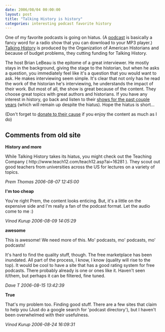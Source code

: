 ```yaml
---
date: 2006/08/04 00:00:00
layout: post
title: "Talking History is history"
categories: interesting podcast favorite history
---
```


One of my favorite podcasts is going on hiatus. (A [podcast](http://en.wikipedia.org/wiki/Podcast) is basically a fancy word for a radio show that you can download to your MP3 player.) [Talking History](http://talkinghistory.oah.org/) is produced by the Organization of American Historians and because of budget problems, they cutting funding for Talking History.

The host Brian LeBeau is the epitome of a great interviewer. He mostly stays in the background, giving the stage to the historian, but when he asks a question, you immediately feel like it's a question that you would want to ask. He makes interviewing seem simple. It's clear that not only has he read the work of the historian he's interviewing, he understands the impact of their work. But most of all, the show is great because of the content. They choose great topics with great authors and historians. If you have any interest in history, go back and listen to their [shows for the past couple years](http://talkinghistory.oah.org/arch2006.html) (which will remain up despite the hiatus). Hope the hiatus is short... 

(Don't forget to [donate to their cause](https://www.oah.org/giving/index.html#Anchor-11176) if you enjoy the content as much as I do)

<div id="comment-box">
<h2>Comments from old site</h2>

<div class="one-comment">
<p><b>History and more</b></p>
<p>
While Talking History takes its hiatus, you might check out the
Teaching Company ( http://www.teach12.com/teach12.asp?ai=16281 ). They
scout out good teachers from universities across the US for lectures
on a variety of topics.
</p>
<address class="signature">
<span class="author">Prem Thomas</span>
<span class="date">2006-08-07 12:45:00</span>
</address>
</div>

<div class="my-comment">
<p><b>I'm too cheap</b></p>
<p>
You're right Prem, the content looks enticing. But, it's a little on
the expensive side and I'm really a fan of the podcast format. Let the
audio come to me :)
</p>
<address class="signature">
<span class="author">Vinod Kurup</span>
<span class="date">2006-08-09 14:05:29</span>
</address>
</div>

<div class="one-comment">
<p><b>awesome</b></p>
<p>
This is awesome!  We need more of this.  Mo' podcasts, mo' podcasts,
mo' podcasts!
</p>
<p>
It's hard to find the quality stuff, though.  The free marketplace has
been inundated.  All part of the process, I know, I know (quality will
rise to the top).  It would be cool to have a site that has a good
rating system for free podcasts.  There probably already is one or
ones like it.  Haven't seen it/them, but perhaps it can be filtered,
fine tuned.
</p>
<address class="signature">
<span class="author">Dave T</span>
<span class="date">2006-08-15 13:42:39</span>
</address>
</div>

<div class="my-comment">
<p><b>True</b></p>
<p>
That's my problem too. Finding good stuff. There are a few sites that claim to help you (Just do a google search for 'podcast directory'), but I haven't been overwhelmed with their usefulness.
</p>
<address class="signature">
<span class="author">Vinod Kurup</span>
<span class="date">2006-08-24 16:09:31</span>
</address>
</div>

</div>
